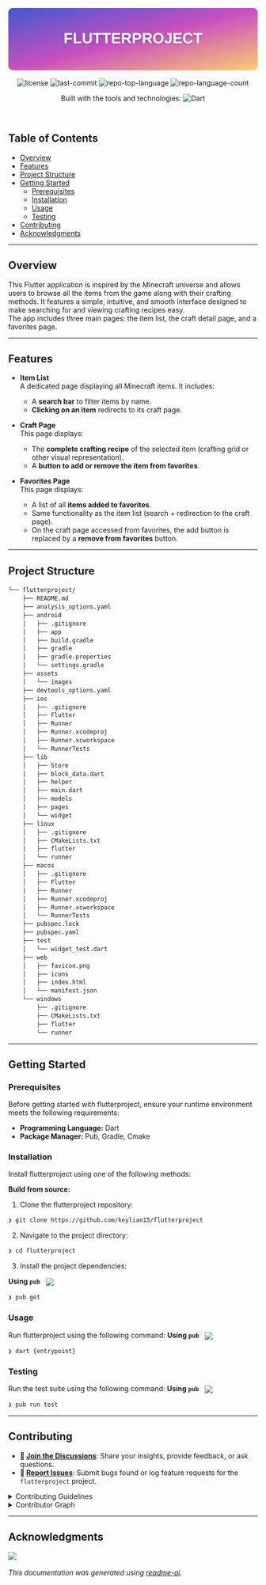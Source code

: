 <p align="center">
  <img src="assets/flutterproject-banner.svg" alt="api_basket-banner" width="800">
</p>

<p align="center">
	<img src="https://img.shields.io/github/license/keylian15/flutterproject?style=flat&logo=opensourceinitiative&logoColor=white&color=00e9ff" alt="license">
	<img src="https://img.shields.io/github/last-commit/keylian15/flutterproject?style=flat&logo=git&logoColor=white&color=00e9ff" alt="last-commit">
	<img src="https://img.shields.io/github/languages/top/keylian15/flutterproject?style=flat&color=00e9ff" alt="repo-top-language">
	<img src="https://img.shields.io/github/languages/count/keylian15/flutterproject?style=flat&color=00e9ff" alt="repo-language-count">
</p>
<p align="center">Built with the tools and technologies:
	<img src="https://img.shields.io/badge/Dart-0175C2.svg?style=flat&logo=Dart&logoColor=white" alt="Dart">
	</p>
<br>

## Table of Contents

- [ Overview](#overview)
- [ Features](#features)
- [ Project Structure](#project-structure)
- [ Getting Started](#getting-started)
  - [ Prerequisites](#prerequisites)
  - [ Installation](#installation)
  - [ Usage](#usage)
  - [ Testing](#testing)
- [ Contributing](#contributing)
- [ Acknowledgments](#acknowledgments)

---
## Overview

This Flutter application is inspired by the Minecraft universe and allows users to browse all the items from the game along with their crafting methods. It features a simple, intuitive, and smooth interface designed to make searching for and viewing crafting recipes easy.  
The app includes three main pages: the item list, the craft detail page, and a favorites page.

---

## Features

- **Item List**  
  A dedicated page displaying all Minecraft items. It includes:

  - A **search bar** to filter items by name.
  - **Clicking on an item** redirects to its craft page.

- **Craft Page**  
  This page displays:

  - The **complete crafting recipe** of the selected item (crafting grid or other visual representation).
  - A **button to add or remove the item from favorites**.

- **Favorites Page**  
  This page displays:
  - A list of all **items added to favorites**.
  - Same functionality as the item list (search + redirection to the craft page).
  - On the craft page accessed from favorites, the add button is replaced by a **remove from favorites** button.

---


## Project Structure

```sh
└── flutterproject/
    ├── README.md
    ├── analysis_options.yaml
    ├── android
    │   ├── .gitignore
    │   ├── app
    │   ├── build.gradle
    │   ├── gradle
    │   ├── gradle.properties
    │   └── settings.gradle
    ├── assets
    │   └── images
    ├── devtools_options.yaml
    ├── ios
    │   ├── .gitignore
    │   ├── Flutter
    │   ├── Runner
    │   ├── Runner.xcodeproj
    │   ├── Runner.xcworkspace
    │   └── RunnerTests
    ├── lib
    │   ├── Store
    │   ├── block_data.dart
    │   ├── helper
    │   ├── main.dart
    │   ├── models
    │   ├── pages
    │   └── widget
    ├── linux
    │   ├── .gitignore
    │   ├── CMakeLists.txt
    │   ├── flutter
    │   └── runner
    ├── macos
    │   ├── .gitignore
    │   ├── Flutter
    │   ├── Runner
    │   ├── Runner.xcodeproj
    │   ├── Runner.xcworkspace
    │   └── RunnerTests
    ├── pubspec.lock
    ├── pubspec.yaml
    ├── test
    │   └── widget_test.dart
    ├── web
    │   ├── favicon.png
    │   ├── icons
    │   ├── index.html
    │   └── manifest.json
    └── windows
        ├── .gitignore
        ├── CMakeLists.txt
        ├── flutter
        └── runner
```

---

## Getting Started

### Prerequisites

Before getting started with flutterproject, ensure your runtime environment meets the following requirements:

- **Programming Language:** Dart
- **Package Manager:** Pub, Gradle, Cmake

### Installation

Install flutterproject using one of the following methods:

**Build from source:**

1. Clone the flutterproject repository:

```sh
❯ git clone https://github.com/keylian15/flutterproject
```

2. Navigate to the project directory:

```sh
❯ cd flutterproject
```

3. Install the project dependencies:

**Using `pub`** &nbsp; [<img align="center" src="https://img.shields.io/badge/Dart-0175C2.svg?style={badge_style}&logo=dart&logoColor=white" />](https://dart.dev/)

```sh
❯ pub get
```

### Usage

Run flutterproject using the following command:
**Using `pub`** &nbsp; [<img align="center" src="https://img.shields.io/badge/Dart-0175C2.svg?style={badge_style}&logo=dart&logoColor=white" />](https://dart.dev/)

```sh
❯ dart {entrypoint}
```

### Testing

Run the test suite using the following command:
**Using `pub`** &nbsp; [<img align="center" src="https://img.shields.io/badge/Dart-0175C2.svg?style={badge_style}&logo=dart&logoColor=white" />](https://dart.dev/)

```sh
❯ pub run test
```

---

## Contributing

- **💬 [Join the Discussions](https://github.com/keylian15/flutterproject/discussions)**: Share your insights, provide feedback, or ask questions.
- **🐛 [Report Issues](https://github.com/keylian15/flutterproject/issues)**: Submit bugs found or log feature requests for the `flutterproject` project.

<details closed>
<summary>Contributing Guidelines</summary>

1. **Fork the Repository**: Start by forking the project repository to your github account.
2. **Clone Locally**: Clone the forked repository to your local machine using a git client.
   ```sh
   git clone https://github.com/keylian15/flutterproject
   ```
3. **Create a New Branch**: Always work on a new branch, giving it a descriptive name.
   ```sh
   git checkout -b new-feature-x
   ```
4. **Make Your Changes**: Develop and test your changes locally.
5. **Commit Your Changes**: Commit with a clear message describing your updates.
   ```sh
   git commit -m 'Implemented new feature x.'
   ```
6. **Push to github**: Push the changes to your forked repository.
   ```sh
   git push origin new-feature-x
   ```
7. **Submit a Pull Request**: Create a PR against the original project repository. Clearly describe the changes and their motivations.
8. **Review**: Once your PR is reviewed and approved, it will be merged into the main branch. Congratulations on your contribution!
</details>

<details closed>
<summary>Contributor Graph</summary>
<br>
<p align="left">
   <a href="https://github.com/keylian15/flutterproject/graphs/contributors">
      <img src="https://contrib.rocks/image?repo=keylian15/flutterproject">
   </a>
</p>
</details>

---

## Acknowledgments

<a href="https://github.com/keylian15/flutterproject/graphs/contributors">
	<img src="https://contrib.rocks/image?repo=keylian15/flutterproject">
</a>

_This documentation was generated using [readme-ai](https://readme-ai.streamlit.app)._
